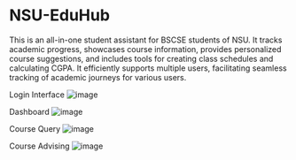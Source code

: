 # NSU-EduHub
This is an all-in-one student assistant for BSCSE students of NSU. It tracks academic progress, showcases course information, provides personalized course suggestions, and includes tools for creating class schedules and calculating CGPA. It efficiently supports multiple users, facilitating seamless tracking of academic journeys for various users.

Login Interface
![image](https://github.com/KabirBD/NSU-EduHub/assets/70894887/f9108f89-ca03-4931-ae2d-8c547a001b46)

Dashboard
![image](https://github.com/KabirBD/NSU-EduHub/assets/70894887/4ad78ff6-5ef6-40b3-b338-ef600a4d6ff9)

Course Query
![image](https://github.com/KabirBD/NSU-EduHub/assets/70894887/da0ac450-d5d6-4009-bd25-e2bc84e9f7cb)

Course Advising
![image](https://github.com/KabirBD/NSU-EduHub/assets/70894887/c606ed17-e0d0-45e3-840f-d08b5e2409d1)
